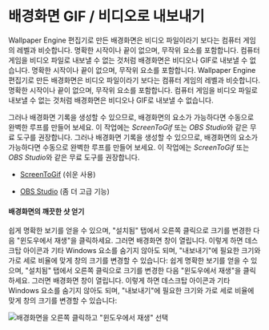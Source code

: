 # 배경화면 GIF / 비디오로 내보내기

Wallpaper Engine 편집기로 만든 배경화면은 비디오 파일이라기 보다는 컴퓨터 게임의 레벨과 비슷합니다. 명확한 시작이나 끝이 없으며, 무작위 요소를 포함합니다. 컴퓨터 게임을 비디오 파일로 내보낼 수 없는 것처럼 배경화면은 비디오나 GIF로 내보낼 수 없습니다. 명확한 시작이나 끝이 없으며, 무작위 요소를 포함합니다. Wallpaper Engine 편집기로 만든 배경화면은 비디오 파일이라기 보다는 컴퓨터 게임의 레벨과 비슷합니다. 명확한 시작이나 끝이 없으며, 무작위 요소를 포함합니다. 컴퓨터 게임을 비디오 파일로 내보낼 수 없는 것처럼 배경화면은 비디오나 GIF로 내보낼 수 없습니다.

그러나 배경화면 기록을 생성할 수 있으므로, 배경화면의 요소가 가능하다면 수동으로 완벽한 루프를 만들어 보세요. 이 작업에는 *ScreenToGif* 또는 *OBS Studio*와 같은 무료 도구를 권장합니다. 그러나 배경화면 기록을 생성할 수 있으므로, 배경화면의 요소가 가능하다면 수동으로 완벽한 루프를 만들어 보세요. 이 작업에는 *ScreenToGif* 또는 *OBS Studio*와 같은 무료 도구를 권장합니다.

* [ScreenToGif](https://www.screentogif.com/) (쉬운 사용)

* [OBS Studio](https://obsproject.com/) (좀 더 고급 기능)

#### 배경화면의 깨끗한 샷 얻기

쉽게 명확한 보기를 얻을 수 있으며, "설치됨" 탭에서 오른쪽 클릭으로 크기를 변경한 다음 "윈도우에서 재생"을 클릭하세요. 그러면 배경화면 창이 열립니다. 이렇게 하면 데스크탑 아이콘과 기타 Windows 요소를 숨기지 않아도 되며, "내보내기"에 필요한 크기와 가로 세로 비율에 맞게 창의 크기를 변경할 수 있습니다: 쉽게 명확한 보기를 얻을 수 있으며, "설치됨" 탭에서 오른쪽 클릭으로 크기를 변경한 다음 "윈도우에서 재생"을 클릭하세요. 그러면 배경화면 창이 열립니다. 이렇게 하면 데스크탑 아이콘과 기타 Windows 요소를 숨기지 않아도 되며, "내보내기"에 필요한 크기와 가로 세로 비율에 맞게 창의 크기를 변경할 수 있습니다:

![배경화면을 오른쪽 클릭하고 "윈도우에서 재생" 선택](./playinwindow.gif)
